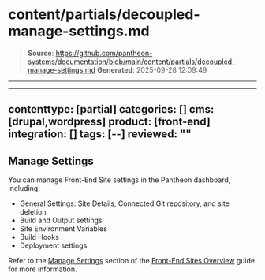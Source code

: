 # content/partials/decoupled-manage-settings.md

> **Source**: https://github.com/pantheon-systems/documentation/blob/main/content/partials/decoupled-manage-settings.md
> **Generated**: 2025-09-28 12:09:49

---

---
contenttype: [partial]
categories: []
cms: [drupal,wordpress]
product: [front-end]
integration: []
tags: [--]
reviewed: ""
---

## Manage Settings

You can manage Front-End Site settings in the Pantheon dashboard, including:

- General Settings: Site Details, Connected Git repository, and site deletion
- Build and Output settings
- Site Environment Variables
- Build Hooks
- Deployment settings

Refer to the [Manage Settings](/guides/decoupled/overview/manage-settings) section of the [Front-End Sites Overview](/guides/decoupled/overview) guide for more information.